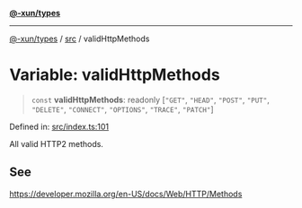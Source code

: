 [**@-xun/types**](../../README.md)

***

[@-xun/types](../../README.md) / [src](../README.md) / validHttpMethods

# Variable: validHttpMethods

> `const` **validHttpMethods**: readonly \[`"GET"`, `"HEAD"`, `"POST"`, `"PUT"`, `"DELETE"`, `"CONNECT"`, `"OPTIONS"`, `"TRACE"`, `"PATCH"`\]

Defined in: [src/index.ts:101](https://github.com/Xunnamius/typescript-utils/blob/1654ac66829395b52d544b89b0441d34ab22789d/src/index.ts#L101)

All valid HTTP2 methods.

## See

https://developer.mozilla.org/en-US/docs/Web/HTTP/Methods
